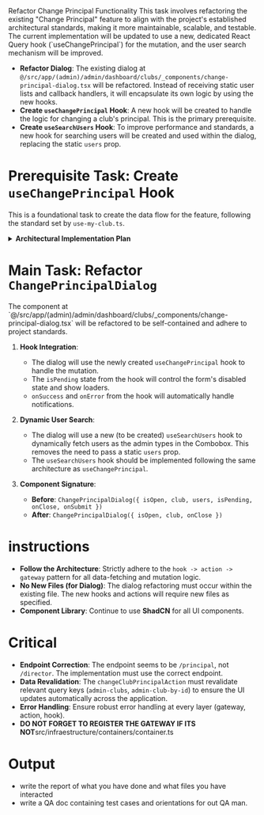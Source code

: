 <task>
    Refactor Change Principal Functionality
</task>

<taskspec>
This task involves refactoring the existing "Change Principal" feature to align with the project's established architectural standards, making it more maintainable, scalable, and testable. The current implementation will be updated to use a new, dedicated React Query hook (`useChangePrincipal`) for the mutation, and the user search mechanism will be improved.

- **Refactor Dialog**: The existing dialog at `@/src/app/(admin)/admin/dashboard/clubs/_components/change-principal-dialog.tsx` will be refactored. Instead of receiving static user lists and callback handlers, it will encapsulate its own logic by using the new hooks.
- **Create `useChangePrincipal` Hook**: A new hook will be created to handle the logic for changing a club's principal. This is the primary prerequisite.
- **Create `useSearchUsers` Hook**: To improve performance and standards, a new hook for searching users will be created and used within the dialog, replacing the static `users` prop.
  </taskspec>

# Prerequisite Task: Create `useChangePrincipal` Hook

This is a foundational task to create the data flow for the feature, following the standard set by `use-my-club.ts`.

<details>
<summary><strong>Architectural Implementation Plan</strong></summary>

1.  **DTO (`contracts`)**:
    *   Verify or create a DTO for the request payload in `src/contracts/api/admin.dto.ts`.
    *   **File**: `src/contracts/api/admin.dto.ts`
    *   **Content**:
        ```typescript
        export interface ChangePrincipalDto {
          newPrincipalId: string;
        }
        ```

2.  **Gateway (`application` & `infraestructure`)**:
    *   **Interface**: Define the contract in `src/application/gateways/admin.gateway.ts`.
    *   **Implementation**: Implement the fetch logic in `src/infraestructure/gateways/admin.gateway.api.ts`.

3.  **Action (`infraestructure/actions`)**:
    *   Create a new server action to orchestrate the call.
    *   **File**: `src/infraestructure/actions/admin/change-club-principal.action.ts`
    *   **Content**:
        ```typescript
        'use server';
        import { auth } from '@/infraestructure/auth';
        import { adminGateway } from '@/infraestructure/containers/gateways.container';
        import { revalidateTag } from 'next/cache';
        import { QueryKeys } from '@/infraestructure/cache/query-keys';

        export async function changeClubPrincipalAction(clubId: string, newPrincipalId: string) {
          const session = await auth();
          if (!session?.accessToken) throw new Error('Unauthorized');
          
          await adminGateway.changeClubPrincipal(clubId, { newPrincipalId }, session.accessToken);

          revalidateTag(QueryKeys.admin.clubs());
          revalidateTag(QueryKeys.admin.clubById(clubId));
        }
        ```

4.  **Hook (`hooks`)**:
    *   Create the final, UI-facing hook.
    *   **File**: `src/hooks/use-change-principal.ts`
    *   **Content**:
        ```typescript
        'use client';
        import { useMutation, useQueryClient } from '@tanstack/react-query';
        import { useNotify } from './use-notify';
        import { changeClubPrincipalAction } from '@/infraestructure/actions/admin/change-club-principal.action';
        import { QueryKeys } from '@/infraestructure/cache/query-keys';

        export function useChangePrincipal() {
          const notify = useNotify();
          const queryClient = useQueryClient();

          return useMutation({
            mutationFn: ({ clubId, newPrincipalId }: { clubId: string, newPrincipalId: string }) => 
              changeClubPrincipalAction(clubId, newPrincipalId),
            onSuccess: () => {
              notify.success('Principal changed successfully.');
              queryClient.invalidateQueries({ queryKey: QueryKeys.admin.clubs() });
            },
            onError: (error) => notify.error(error.message),
          });
        }
        ```
</details>

# Main Task: Refactor `ChangePrincipalDialog`

<taskspec>
The component at `@/src/app/(admin)/admin/dashboard/clubs/_components/change-principal-dialog.tsx` will be refactored to be self-contained and adhere to project standards.

1.  **Hook Integration**:
    *   The dialog will use the newly created `useChangePrincipal` hook to handle the mutation.
    *   The `isPending` state from the hook will control the form's disabled state and show loaders.
    *   `onSuccess` and `onError` from the hook will automatically handle notifications.

2.  **Dynamic User Search**:
    *   The dialog will use a new (to be created) `useSearchUsers` hook to dynamically fetch users as the admin types in the Combobox. This removes the need to pass a static `users` prop.
    *   The `useSearchUsers` hook should be implemented following the same architecture as `useChangePrincipal`.

3.  **Component Signature**:
    *   **Before**: `ChangePrincipalDialog({ isOpen, club, users, isPending, onClose, onSubmit })`
    *   **After**: `ChangePrincipalDialog({ isOpen, club, onClose })`
        </taskspec>

# instructions

- **Follow the Architecture**: Strictly adhere to the `hook -> action -> gateway` pattern for all data-fetching and mutation logic.
- **No New Files (for Dialog)**: The dialog refactoring must occur within the existing file. The new hooks and actions will require new files as specified.
- **Component Library**: Continue to use **ShadCN** for all UI components.

# Critical

- **Endpoint Correction**: The endpoint seems to be `/principal`, not `/director`. The implementation must use the correct endpoint.
- **Data Revalidation**: The `changeClubPrincipalAction` must revalidate relevant query keys (`admin-clubs`, `admin-club-by-id`) to ensure the UI updates automatically across the application.
- **Error Handling**: Ensure robust error handling at every layer (gateway, action, hook).
- **DO NOT FORGET TO REGISTER THE GATEWAY IF ITS NOT**src/infraestructure/containers/container.ts

# Output
- write the report of what you have done and what files you have interacted 
- write a QA doc containing test cases and orientations for out QA man.